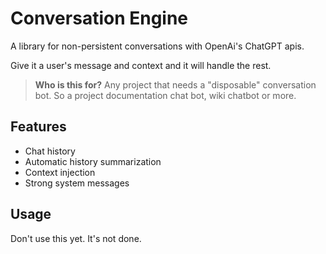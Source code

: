 # Conversation Engine

A library for non-persistent conversations with OpenAi's ChatGPT apis.

Give it a user's message and context and it will handle the rest.

> **Who is this for?**
> Any project that needs a "disposable" conversation bot. So a project documentation chat bot, wiki chatbot or more.

## Features

- Chat history
- Automatic history summarization
- Context injection
- Strong system messages

## Usage

Don't use this yet. It's not done.
